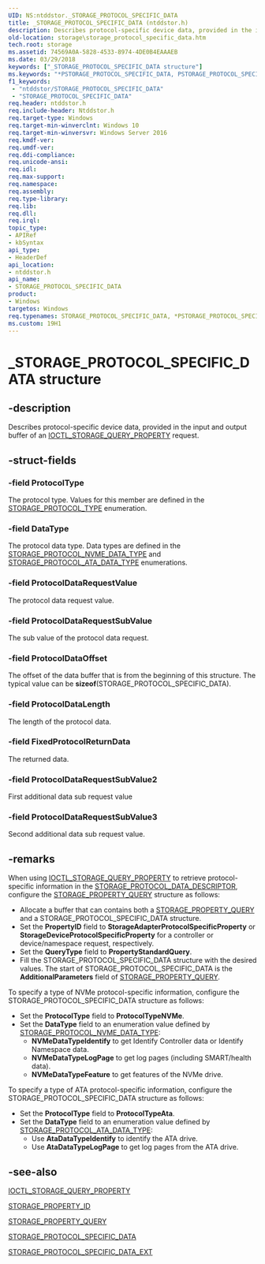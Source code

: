 ```yaml
---
UID: NS:ntddstor._STORAGE_PROTOCOL_SPECIFIC_DATA
title: _STORAGE_PROTOCOL_SPECIFIC_DATA (ntddstor.h)
description: Describes protocol-specific device data, provided in the input and output buffer of an IOCTL_STORAGE_QUERY_PROPERTY request.
old-location: storage\storage_protocol_specific_data.htm
tech.root: storage
ms.assetid: 74569A0A-5828-4533-8974-4DE0B4EAAAEB
ms.date: 03/29/2018
keywords: ["_STORAGE_PROTOCOL_SPECIFIC_DATA structure"]
ms.keywords: "*PSTORAGE_PROTOCOL_SPECIFIC_DATA, PSTORAGE_PROTOCOL_SPECIFIC_DATA, PSTORAGE_PROTOCOL_SPECIFIC_DATA structure pointer [Storage Devices], STORAGE_PROTOCOL_SPECIFIC_DATA, STORAGE_PROTOCOL_SPECIFIC_DATA structure [Storage Devices], _STORAGE_PROTOCOL_SPECIFIC_DATA, ntddstor/PSTORAGE_PROTOCOL_SPECIFIC_DATA, ntddstor/STORAGE_PROTOCOL_SPECIFIC_DATA, storage.storage_protocol_specific_data"
f1_keywords:
 - "ntddstor/STORAGE_PROTOCOL_SPECIFIC_DATA"
 - "STORAGE_PROTOCOL_SPECIFIC_DATA"
req.header: ntddstor.h
req.include-header: Ntddstor.h
req.target-type: Windows
req.target-min-winverclnt: Windows 10
req.target-min-winversvr: Windows Server 2016
req.kmdf-ver: 
req.umdf-ver: 
req.ddi-compliance: 
req.unicode-ansi: 
req.idl: 
req.max-support: 
req.namespace: 
req.assembly: 
req.type-library: 
req.lib: 
req.dll: 
req.irql: 
topic_type:
- APIRef
- kbSyntax
api_type:
- HeaderDef
api_location:
- ntddstor.h
api_name:
- STORAGE_PROTOCOL_SPECIFIC_DATA
product:
- Windows
targetos: Windows
req.typenames: STORAGE_PROTOCOL_SPECIFIC_DATA, *PSTORAGE_PROTOCOL_SPECIFIC_DATA
ms.custom: 19H1
---
```


# _STORAGE_PROTOCOL_SPECIFIC_DATA structure

## -description

Describes  protocol-specific device data, provided in the input and output buffer of an  [IOCTL_STORAGE_QUERY_PROPERTY](https://docs.microsoft.com/windows-hardware/drivers/ddi/ntddstor/ni-ntddstor-ioctl_storage_query_property) request.

## -struct-fields

### -field ProtocolType

The protocol type. Values for this member are defined in the [STORAGE_PROTOCOL_TYPE](https://docs.microsoft.com/windows-hardware/drivers/ddi/ntddstor/ne-ntddstor-_storage_protocol_type) enumeration.

### -field DataType

The protocol data type. Data types are defined in the [STORAGE_PROTOCOL_NVME_DATA_TYPE](https://docs.microsoft.com/windows-hardware/drivers/ddi/ntddstor/ne-ntddstor-_storage_protocol_nvme_data_type) and [STORAGE_PROTOCOL_ATA_DATA_TYPE](https://docs.microsoft.com/windows-hardware/drivers/ddi/ntddstor/ne-ntddstor-_storage_protocol_ata_data_type) enumerations.

### -field ProtocolDataRequestValue

The protocol data request value.

### -field ProtocolDataRequestSubValue

The sub value of the protocol data request.

### -field ProtocolDataOffset

The offset of the data buffer that is from the beginning of this structure. The typical value can be **sizeof**(STORAGE_PROTOCOL_SPECIFIC_DATA).

### -field ProtocolDataLength

The length of the protocol data.

### -field FixedProtocolReturnData

The returned data.

### -field ProtocolDataRequestSubValue2

First additional data sub request value

### -field ProtocolDataRequestSubValue3

Second additional data sub request value.

## -remarks

When using [IOCTL_STORAGE_QUERY_PROPERTY](https://docs.microsoft.com/windows-hardware/drivers/ddi/ntddstor/ni-ntddstor-ioctl_storage_query_property) to retrieve protocol-specific information in the [STORAGE_PROTOCOL_DATA_DESCRIPTOR](https://docs.microsoft.com/windows-hardware/drivers/ddi/ntddstor/ns-ntddstor-_storage_protocol_data_descriptor), configure the [STORAGE_PROPERTY_QUERY](https://docs.microsoft.com/windows-hardware/drivers/ddi/ntddstor/ns-ntddstor-_storage_property_query) structure as follows:

* Allocate a buffer that can contains both a [STORAGE_PROPERTY_QUERY](https://docs.microsoft.com/windows-hardware/drivers/ddi/ntddstor/ns-ntddstor-_storage_property_query) and a STORAGE_PROTOCOL_SPECIFIC_DATA structure.
* Set the **PropertyID**  field to **StorageAdapterProtocolSpecificProperty** or **StorageDeviceProtocolSpecificProperty** for a controller or device/namespace request, respectively.
* Set the **QueryType**  field to **PropertyStandardQuery**.
* Fill the STORAGE_PROTOCOL_SPECIFIC_DATA structure with the desired values. The start of STORAGE_PROTOCOL_SPECIFIC_DATA is the **AdditionalParameters** field of [STORAGE_PROPERTY_QUERY](https://docs.microsoft.com/windows-hardware/drivers/ddi/ntddstor/ns-ntddstor-_storage_property_query).

To specify a type of NVMe protocol-specific information,  configure the STORAGE_PROTOCOL_SPECIFIC_DATA structure as follows:

* Set the **ProtocolType**  field to **ProtocolTypeNVMe**.
* Set the **DataType**  field to an enumeration value defined by [STORAGE_PROTOCOL_NVME_DATA_TYPE](https://docs.microsoft.com/windows-hardware/drivers/ddi/ntddstor/ne-ntddstor-_storage_protocol_nvme_data_type):
  * **NVMeDataTypeIdentify** to get Identify Controller data or Identify Namespace data.
  * **NVMeDataTypeLogPage** to get log pages (including SMART/health data).
  * **NVMeDataTypeFeature** to get features of the NVMe drive.

To specify a type of ATA protocol-specific information, configure the STORAGE_PROTOCOL_SPECIFIC_DATA structure as follows:

* Set the **ProtocolType**  field to **ProtocolTypeAta**.
* Set the **DataType**  field to an enumeration value defined by [STORAGE_PROTOCOL_ATA_DATA_TYPE](https://docs.microsoft.com/windows-hardware/drivers/ddi/ntddstor/ne-ntddstor-_storage_protocol_ata_data_type):
  * Use **AtaDataTypeIdentify** to identify the ATA drive.
  * Use **AtaDataTypeLogPage** to get log pages from the ATA drive.

## -see-also

[IOCTL_STORAGE_QUERY_PROPERTY](https://docs.microsoft.com/windows-hardware/drivers/ddi/ntddstor/ni-ntddstor-ioctl_storage_query_property)

[STORAGE_PROPERTY_ID](https://docs.microsoft.com/windows-hardware/drivers/ddi/ntddstor/ne-ntddstor-storage_property_id)

[STORAGE_PROPERTY_QUERY](https://docs.microsoft.com/windows-hardware/drivers/ddi/ntddstor/ns-ntddstor-_storage_property_query)

[STORAGE_PROTOCOL_SPECIFIC_DATA](https://docs.microsoft.com/windows-hardware/drivers/ddi/ntddstor/ns-ntddstor-_storage_protocol_specific_data)

[STORAGE_PROTOCOL_SPECIFIC_DATA_EXT](ns-ntddstor-storage_protocol_specific_data_ext.md)

